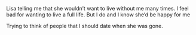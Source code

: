 Lisa telling me that she wouldn’t want to live without me many times. I feel bad for wanting to live a full life. But I do and I know she’d be happy for me

Trying to think of people that I should date when she was gone. 
